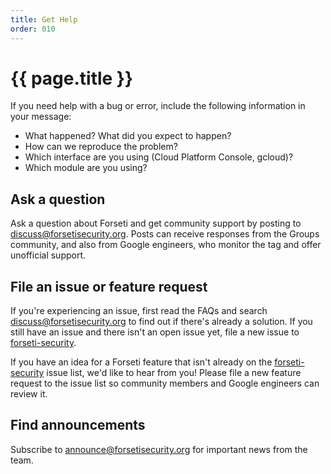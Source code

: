 ```yaml
---
title: Get Help
order: 010
---
```


# {{ page.title }}

If you need help with a bug or error, include the following information in your message:

  * What happened? What did you expect to happen?
  * How can we reproduce the problem?
  * Which interface are you using (Cloud Platform Console, gcloud)?
  * Which module are you using?

## Ask a question

Ask a question about Forseti and get community support by posting to
[discuss@forsetisecurity.org](https://groups.google.com/a/forsetisecurity.org/forum/#!forum/discuss).
Posts can receive responses from the Groups community, and also from Google engineers,
who monitor the tag and offer unofficial support.

## File an issue or feature request

If you're experiencing an issue, first read the FAQs and search
[discuss@forsetisecurity.org](https://groups.google.com/a/forsetisecurity.org/forum/#!forum/discuss)
to find out if there's already a solution. If you still have an issue and there isn't an open
issue yet, file a new issue to
[forseti-security](https://github.com/GoogleCloudPlatform/forseti-security/issues).

If you have an idea for a Forseti feature that isn't already on the
[forseti-security](https://github.com/GoogleCloudPlatform/forseti-security/issues)
issue list, we'd like to hear from you! Please file a new feature request to the
issue list so community members and Google engineers can review it.

## Find announcements

Subscribe to
[announce@forsetisecurity.org](https://groups.google.com/a/forsetisecurity.org/forum/#!forum/announce)
for important news from the team.
